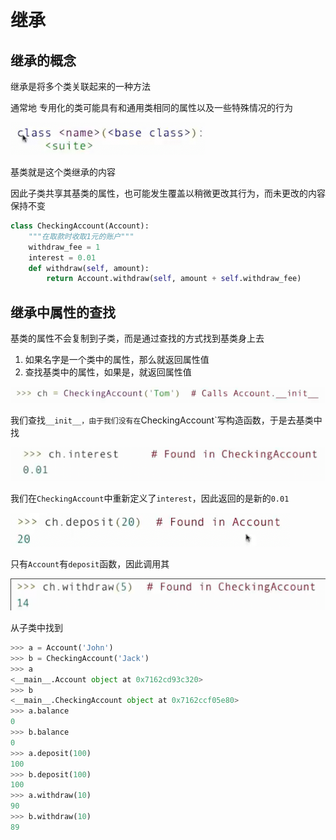 # 继承

## 继承的概念

继承是将多个类关联起来的一种方法

通常地 专用化的类可能具有和通用类相同的属性以及一些特殊情况的行为

![](img/88bd8d85.png)

基类就是这个类继承的内容

因此子类共享其基类的属性，也可能发生覆盖以稍微更改其行为，而未更改的内容保持不变

```py
class CheckingAccount(Account):
    """在取款时收取1元的账户"""
    withdraw_fee = 1
    interest = 0.01
    def withdraw(self, amount):
        return Account.withdraw(self, amount + self.withdraw_fee)
```

## 继承中属性的查找

基类的属性不会复制到子类，而是通过查找的方式找到基类身上去

1. 如果名字是一个类中的属性，那么就返回属性值
2. 查找基类中的属性，如果是，就返回属性值

![](img/bf9335a0.png)

我们查找`__init__，由于我们没有在`CheckingAccount`写构造函数，于是去基类中找

![](img/d7affd94.png)

我们在`CheckingAccount`中重新定义了`interest`，因此返回的是新的`0.01`

![](img/8ebada60.png)

只有`Account`有`deposit`函数，因此调用其

![](img/cba198d6.png)

从子类中找到

```py
>>> a = Account('John')
>>> b = CheckingAccount('Jack')
>>> a
<__main__.Account object at 0x7162cd93c320>
>>> b
<__main__.CheckingAccount object at 0x7162ccf05e80>
>>> a.balance
0
>>> b.balance
0
>>> a.deposit(100)
100
>>> b.deposit(100)
100
>>> a.withdraw(10)
90
>>> b.withdraw(10)
89
```
